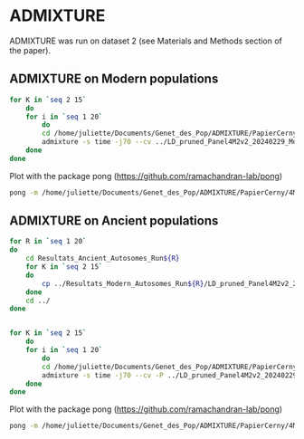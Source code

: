 # ADMIXTURE

ADMIXTURE was run on dataset 2 (see Materials and Methods section of the paper).

## ADMIXTURE on Modern populations

```bash
for K in `seq 2 15`
    do
    for i in `seq 1 20`
        do
        cd /home/juliette/Documents/Genet_des_Pop/ADMIXTURE/PapierCerny/4M2v2_LDpruned_20240115/ADMIXTURE_2/Resultats_Modern_Autosomes_Run${i}
        admixture -s time -j70 --cv ../LD_pruned_Panel4M2v2_20240229_ModernSamples_ADMIXTURE_nomissingloci.bed $K | tee admixture_ModernSamples_autosomes_Run${i}_log_${K}_20240229.txt 
    done
done
```

Plot with the package pong (https://github.com/ramachandran-lab/pong)
```bash
pong -m /home/juliette/Documents/Genet_des_Pop/ADMIXTURE/PapierCerny/4M2v2_LDpruned_20240115/ADMIXTURE_2/Plot/Modern/Admixture_pong_filemap_Modern_K2to15_run20_20240315.txt -i /home/juliette/Documents/Genet_des_Pop/ADMIXTURE/PapierCerny/4M2v2_LDpruned_20240115/ADMIXTURE_2/Plot/Modern/Admixture_pong_ind2popfile_Modern_K2to15_run20_20240315.txt
```


## ADMIXTURE on Ancient populations

```bash
for R in `seq 1 20`
do
    cd Resultats_Ancient_Autosomes_Run${R}
    for K in `seq 2 15`
    do
        cp ../Resultats_Modern_Autosomes_Run${R}/LD_pruned_Panel4M2v2_20240229_ModernSamples_ADMIXTURE_nomissingloci.$K.P LD_pruned_Panel4M2v2_20240229_AncientSamples_ADMIXTURE_nomissingloci.$K.P.in
    done
    cd ../
done


for K in `seq 2 15`
    do
    for i in `seq 1 20`
        do
        cd /home/juliette/Documents/Genet_des_Pop/ADMIXTURE/PapierCerny/4M2v2_LDpruned_20240115/ADMIXTURE_2/Resultats_Ancient_Autosomes_Run${i}
        admixture -s time -j70 --cv -P ../LD_pruned_Panel4M2v2_20240229_AncientSamples_ADMIXTURE_nomissingloci.bed $K | tee admixture_AncientSamples_autosomes_Run${i}_log_${K}_20240315.txt 
    done
done
```

Plot with the package pong (https://github.com/ramachandran-lab/pong)
```bash
pong -m /home/juliette/Documents/Genet_des_Pop/ADMIXTURE/PapierCerny/4M2v2_LDpruned_20240115/ADMIXTURE_2/Plot/Ancient/Admixture_pong_filemap_Ancient_K2to15_run20_20240628.txt -i /home/juliette/Documents/Genet_des_Pop/ADMIXTURE/PapierCerny/4M2v2_LDpruned_20240115/ADMIXTURE_2/Plot/Ancient/Admixture_pong_ind2popfile_grandespop_Ancient_K2to8_run20_20240319.txt -n /home/juliette/Documents/Genet_des_Pop/ADMIXTURE/PapierCerny/4M2v2_LDpruned_20240115/ADMIXTURE_2/Plot/Ancient/Admixture_pong_poporder_grandespop_Ancient_K2to8_run20_20240319.txt
```
